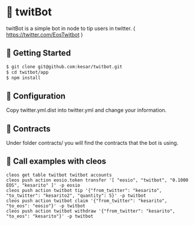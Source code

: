 🦉 twitBot
========================

twitBot is a simple bot in node to tip users in twitter. ( https://twitter.com/EosTwitbot )

📌 Getting Started
------------

```bash
$ git clone git@github.com:kesar/twitbot.git
$ cd twitbot/app
$ npm install
```

📌 Configuration
------------

Copy twitter.yml.dist into twitter.yml and change your information.

📌 Contracts
------------

Under folder contracts/ you will find the contracts that the bot is using.


📌 Call examples with cleos
------------

```
cleos get table twitbot twitbot accounts
cleos push action eosio.token transfer '[ "eosio", "twitbot", "0.1000 EOS", "kesarito" ]' -p eosio
cleos push action twitbot tip '{"from_twitter": "kesarito", "to_twitter": "kesarito2", "quantity": 5}' -p twitbot
cleos push action twitbot claim '{"from_twitter": "kesarito", "to_eos": "eosio"}' -p twitbot
cleos push action twitbot withdraw '{"from_twitter": "kesarito", "to_eos": "kesarito"}' -p twitbot
```
